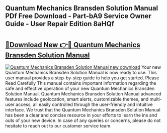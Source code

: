## Quantum Mechanics Bransden Solution Manual PDf Free Download - Part-bA9 Service Owner Guide - User Repair Edition 8aHQf

# <h2><a href="http://bc90231.oget.top/?id=Quantum+Mechanics+Bransden+Solution+Manual">🔗Download New 👉🔴 Quantum Mechanics Bransden Solution Manual</a></h2>

[![Quantum Mechanics Bransden Solution Manual new download](https://i.imgur.com/5g1atiW.png)](http://bc90231.oget.top/?id=Quantum+Mechanics+Bransden+Solution+Manual)
Your new Quantum Mechanics Bransden Solution Manual is now ready to use. This user manual provides a step-by-step guide to help you get started. Please Read Carefully This manual contains important information regarding the safe and effective operation of your new Quantum Mechanics Bransden Solution Manual. Quantum Mechanics Bransden Solution Manual advanced features include geolocation, smart alerts, customizable themes, and multi-user access, all easily controlled through the user-friendly and intuitive interface. We trust that the Quantum Mechanics Bransden Solution Manual has been a clear and concise resource in your efforts to learn the ins and outs of your new device. In case of any queries or concerns, please do not hesitate to reach out to our customer service team.
